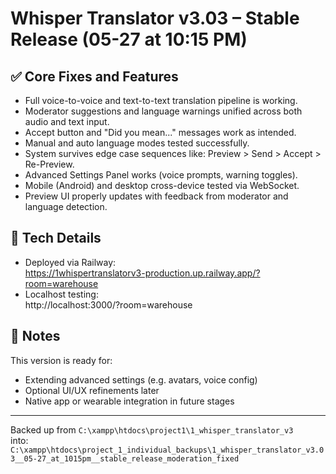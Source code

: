 ﻿# Whisper Translator v3.03 – Stable Release (05-27 at 10:15 PM)

## ✅ Core Fixes and Features

- Full voice-to-voice and text-to-text translation pipeline is working.
- Moderator suggestions and language warnings unified across both audio and text input.
- Accept button and "Did you mean..." messages work as intended.
- Manual and auto language modes tested successfully.
- System survives edge case sequences like: Preview > Send > Accept > Re-Preview.
- Advanced Settings Panel works (voice prompts, warning toggles).
- Mobile (Android) and desktop cross-device tested via WebSocket.
- Preview UI properly updates with feedback from moderator and language detection.

## 🔧 Tech Details

- Deployed via Railway:  
  https://1whispertranslatorv3-production.up.railway.app/?room=warehouse
- Localhost testing:  
  http://localhost:3000/?room=warehouse

## 📂 Notes

This version is ready for:
- Extending advanced settings (e.g. avatars, voice config)
- Optional UI/UX refinements later
- Native app or wearable integration in future stages

---

Backed up from `C:\xampp\htdocs\project1\1_whisper_translator_v3`  
into:  
`C:\xampp\htdocs\project_1_individual_backups\1_whisper_translator_v3.03__05-27_at_1015pm__stable_release_moderation_fixed`

